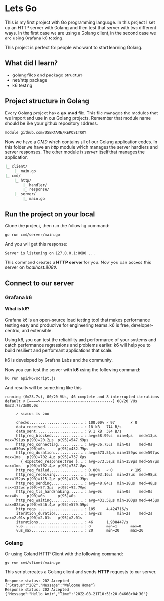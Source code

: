 # Lets Go

This is my first project with Go programming language. In this project I set up an HTTP server with Golang and then
test that server with two different ways. In the first case we are using a Golang client, in the second case we are using Grafana k6 testing.

This project is perfect for people who want to start learning Golang.

## What did I learn?

- golang files and package structure
- net/http package
- k6 testing

## Project structure in Golang

Every Golang project has a **go.mod** file. This file manages the modules that we import and use
in our Golang projects. Remember that module name should be like your github repository address.

```go.mod
module github.com/USERNAME/REPOSITORY
```

Now we have a _CMD_ which contains all of our Golang application codes. In this folder we have an _http_ module which manages
the server handlers and server responses. The other module is _server_ itself that manages the application.

```sh
|_ client/
    |_ main.go
|_ cmd/
    |_ http/
        |_ handler/
        |_ response/
    |_ server/
        |_ main.go
```

## Run the project on your local

Clone the project, then run the following command:

```shell
go run cmd/server/main.go
```

And you will get this response:

```shell
Server is listening on 127.0.0.1:8080 ...
```

This command creates a **HTTP server** for you. Now you can access this server on _localhost:8080_.

## Connect to our server

### Grafana k6

#### What is k6?

Grafana k6 is an open-source load testing tool that makes performance testing easy and productive for engineering teams. k6 is free, developer-centric, and extensible.

Using k6, you can test the reliability and performance of your systems and catch performance regressions and problems earlier. k6 will help you to build resilient and performant applications that scale.

k6 is developed by Grafana Labs and the community.

Now you can test the server with **k6** using the following command:

```shell
k6 run api/k6/script.js
```

And results will be something like this:

```shell
running (0m23.7s), 00/20 VUs, 46 complete and 8 interrupted iterations
default ✗ [====>---------------------------------] 08/20 VUs  0m23.7s/3m00.0s

     ✓ status is 200

     checks.........................: 100.00% ✓ 97       ✗ 0   
     data_received..................: 18 kB   744 B/s
     data_sent......................: 9.1 kB  384 B/s
     http_req_blocked...............: avg=58.99µs  min=4µs   med=13µs  max=791µs p(90)=20.2µs  p(95)=547.99µs
     http_req_connecting............: avg=36.75µs  min=0s    med=0s    max=630µs p(90)=0s      p(95)=432.79µs
     http_req_duration..............: avg=573.59µs min=159µs med=597µs max=1ms   p(90)=702.4µs p(95)=737.8µs 
       { expected_response:true }...: avg=573.59µs min=159µs med=597µs max=1ms   p(90)=702.4µs p(95)=737.8µs 
     http_req_failed................: 0.00%   ✓ 0        ✗ 105 
     http_req_receiving.............: avg=93.16µs  min=27µs  med=98µs  max=152µs p(90)=115.2µs p(95)=123.39µs
     http_req_sending...............: avg=48.84µs  min=18µs  med=48µs  max=122µs p(90)=57.2µs  p(95)=82.79µs 
     http_req_tls_handshaking.......: avg=0s       min=0s    med=0s    max=0s    p(90)=0s      p(95)=0s      
     http_req_waiting...............: avg=431.58µs min=100µs med=445µs max=823µs p(90)=546.4µs p(95)=579.59µs
     http_reqs......................: 105     4.424716/s
     iteration_duration.............: avg=2s       min=2s    med=2s    max=2.01s p(90)=2.01s   p(95)=2.01s   
     iterations.....................: 46      1.938447/s
     vus............................: 8       min=1      max=8 
     vus_max........................: 20      min=20     max=20
```

### Golang

Or using Goland HTTP Client with the following command:

```shell
go run cmd/client/main.go
```

This script creates a Golang client and sends **HTTP** requests to our server.

```shell
Response status: 202 Accepted
{"Status":"202","Message":"Welcome Home"}
Response status: 202 Accepted
{"Message":"Hello Amir","Time":"2022-08-21T10:52:20.04668+04:30"}
```
